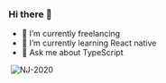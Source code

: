 ### Hi there 👋

- 🔭 I’m currently freelancing
- 🌱 I’m currently learning React native
- 💬 Ask me about TypeScript

<p>&nbsp;<img src="https://github-readme-stats.vercel.app/api?username=NJ-2020&show_icons=true&locale=en" alt="NJ-2020" /></p>
